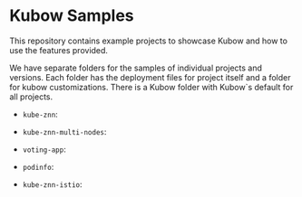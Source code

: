 # Kubow Samples

This repository contains example projects to showcase Kubow and how to use the features provided.

We have separate folders for the samples of individual projects and versions. Each folder has the deployment files for project itself
and a folder for kubow customizations. There is a Kubow folder with Kubow`s default for all projects.

* `kube-znn`:

* `kube-znn-multi-nodes`:

* `voting-app`:

* `podinfo`:

* `kube-znn-istio`:

